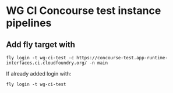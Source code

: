 # WG CI Concourse test instance pipelines

## Add fly target with

`fly login -t wg-ci-test -c https://concourse-test.app-runtime-interfaces.ci.cloudfoundry.org/ -n main`

If already added login with:

```
fly login -t wg-ci-test
```

